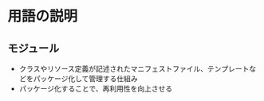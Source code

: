 # 用語の説明

## モジュール
* クラスやリソース定義が記述されたマニフェストファイル、テンプレートなどをパッケージ化して管理する仕組み
* パッケージ化することで、再利用性を向上させる




